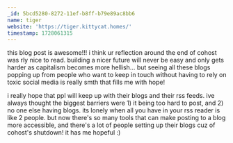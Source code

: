 ```yaml
---
_id: 5bcd5280-8272-11ef-b8ff-b79e89ac8bb6
name: tiger
website: 'https://tiger.kittycat.homes/'
timestamp: 1728061315
---
```

this blog post is awesome!!! i think ur reflection around the end of cohost was rly nice to read. building a nicer future will never be easy and only gets harder as capitalism becomes more hellish... but seeing all these blogs popping up from people who want to keep in touch without having to rely on toxic social media is really smth that fills me with hope!

i really hope that ppl will keep up with their blogs and their rss feeds. ive always thought the biggest barriers were 1) it being too hard to post, and 2) no one else having blogs. its lonely when all you have in your rss reader is like 2 people. but now there's so many tools that can make posting to a blog more accessible, and there's a lot of people setting up their blogs cuz of cohost's shutdown! it has me hopeful :)

